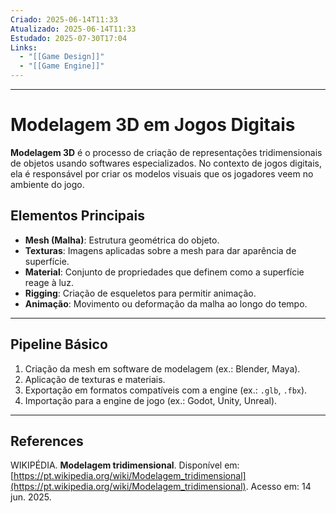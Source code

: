 ```yaml
---
Criado: 2025-06-14T11:33
Atualizado: 2025-06-14T11:33
Estudado: 2025-07-30T17:04
Links:
  - "[[Game Design]]"
  - "[[Game Engine]]"
---
```

---
# Modelagem 3D em Jogos Digitais

**Modelagem 3D** é o processo de criação de representações tridimensionais de objetos usando softwares especializados. No contexto de jogos digitais, ela é responsável por criar os modelos visuais que os jogadores veem no ambiente do jogo.

## Elementos Principais

- **Mesh (Malha)**: Estrutura geométrica do objeto.
- **Texturas**: Imagens aplicadas sobre a mesh para dar aparência de superfície.
- **Material**: Conjunto de propriedades que definem como a superfície reage à luz.
- **Rigging**: Criação de esqueletos para permitir animação.
- **Animação**: Movimento ou deformação da malha ao longo do tempo.

---
## Pipeline Básico

1. Criação da mesh em software de modelagem (ex.: Blender, Maya).
2. Aplicação de texturas e materiais.
3. Exportação em formatos compatíveis com a engine (ex.: `.glb`, `.fbx`).
4. Importação para a engine de jogo (ex.: Godot, Unity, Unreal).

---
## References

WIKIPÉDIA. **Modelagem tridimensional**. Disponível em: [https://pt.wikipedia.org/wiki/Modelagem_tridimensional](https://pt.wikipedia.org/wiki/Modelagem_tridimensional). Acesso em: 14 jun. 2025.